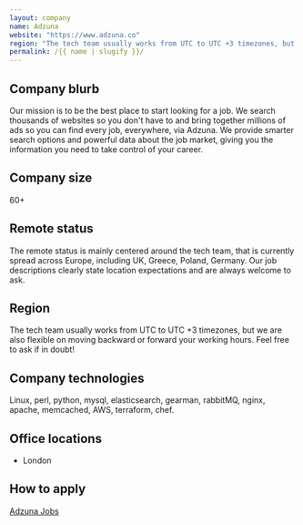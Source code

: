 ```yaml
---
layout: company
name: Adzuna
website: "https://www.adzuna.co"
region: "The tech team usually works from UTC to UTC +3 timezones, but we are also flexible on moving backward or forward your working hours. Feel free to ask if in doubt!"
permalink: /{{ name | slugify }}/
---
```


## Company blurb

Our mission is to be the best place to start looking for a job. We search thousands of websites so you don't have to and bring together millions of ads so you can find every job, everywhere, via Adzuna. We provide smarter search options and powerful data about the job market, giving you the information you need to take control of your career.

## Company size

60+

## Remote status

The remote status is mainly centered around the tech team, that is currently spread across Europe, including UK, Greece, Poland, Germany. Our job descriptions clearly state location expectations and are always welcome to ask.

## Region

The tech team usually works from UTC to UTC +3 timezones, but we are also flexible on moving backward or forward your working hours. Feel free to ask if in doubt!

## Company technologies

Linux, perl, python, mysql, elasticsearch, gearman, rabbitMQ, nginx, apache, memcached, AWS, terraform, chef.

## Office locations

- London

## How to apply

[Adzuna Jobs](https://www.adzuna.co.uk/jobs/search?cmp=31381)